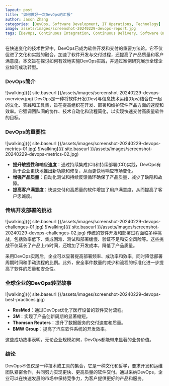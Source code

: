 ```yaml
---
layout: post
title: "如何做好一次DevOps的汇报"
author: Jason Zhang
categories: [DevOps, Software Development, IT Operations, Technology]
image: assets/images/screenshot-20240229-devops-report.jpg
tags: [DevOps, Continuous Integration, Continuous Delivery, Software Quality, Agile Methodology]
---
```


在快速变化的技术世界中，DevOps已成为软件开发和交付的重要方法论。它不仅促进了文化和实践的融合，加速了软件开发与交付过程，还提高了产品质量和客户满意度。本文旨在探讨如何有效地实施DevOps实践，并通过案例研究展示全球企业如何成功转型。

### DevOps简介
![walking]({{ site.baseurl }}/assets/images/screenshot-20240229-devops-overview.jpg)
DevOps是一种将软件开发(Dev)与信息技术运维(Ops)结合在一起的文化、实践和工具集，旨在提高组织在开发、部署和维护软件产品方面的速度和效率。它强调团队间的协作、技术自动化和流程简化，以实现快速交付高质量软件的目标。

### DevOps的重要性
![walking]({{ site.baseurl }}/assets/images/screenshot-20240229-devops-metrics-01.jpg)
![walking]({{ site.baseurl }}/assets/images/screenshot-20240229-devops-metrics-02.jpg)
- **提升敏捷性和响应速度**：通过持续集成(CI)和持续部署(CD)实践，DevOps有助于企业更快地推出新功能和修复，从而更快地响应市场变化。
- **增强产品质量**：自动化测试和持续反馈循环确保了产品质量，减少了缺陷和故障。
- **提高客户满意度**：快速交付和高质量的软件增加了用户满意度，从而提高了客户忠诚度。

### 传统开发部署的挑战
![walking]({{ site.baseurl }}/assets/images/screenshot-20240229-devops-challenges-01.jpg)
![walking]({{ site.baseurl }}/assets/images/screenshot-20240229-devops-challenges-02.jpg)
传统的软件开发和部署过程面临多种挑战，包括效率低下、集成困难、测试和部署缓慢、验证不足和安全风险等。这些挑战不仅延长了产品上市时间，还增加了开发成本，降低了产品质量。

采用DevOps实践后，企业可以显著提高部署频率、成功率和效率，同时降低部署周期时间和手动流程的比例。此外，安全事件数量的减少和流程的标准化进一步提高了软件的质量和安全性。

### 全球企业的DevOps转型故事
![walking]({{ site.baseurl }}/assets/images/screenshot-20240229-devops-best-practices.jpg)
- **ResMed**：通过DevOps优化了医疗设备的软件交付流程。
- **3M**：实现了产品创新周期的显著缩短。
- **Thomson Reuters**：提升了数据服务的交付速度和质量。
- **BMW Group**：提高了汽车软件系统的开发效率。

这些成功故事表明，无论企业规模如何，DevOps都能带来显著的业务价值。

### 结论
DevOps不仅仅是一种技术或工具的集合，它是一种文化和哲学，要求开发和运维团队紧密合作，共同努力实现更快、更高质量的软件交付。通过采纳DevOps，企业可以在快速发展的市场中保持竞争力，为客户提供更好的产品和服务。

